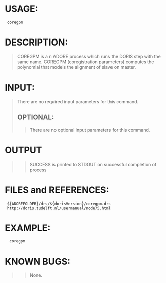 # USAGE: #
```
 coregpm 
```
# DESCRIPTION: #
> COREGPM is a n ADORE process which runs the DORIS step with the same name.
> COREGPM (coregistration parameters) computes the polynomial that models the alignment of slave on master.
# INPUT: #
> There are no required input parameters for this command.
> ## OPTIONAL: ##
> > There are no optional input parameters for this command.
# OUTPUT #
> > SUCCESS is printed to STDOUT on successful completion of process
# FILES and REFERENCES: #
```
 ${ADOREFOLDER}/drs/${dorisVersion}/coregpm.drs
 http://doris.tudelft.nl/usermanual/node75.html
```
# EXAMPLE: #
```
  coregpm
```
# KNOWN BUGS: #
> > None.